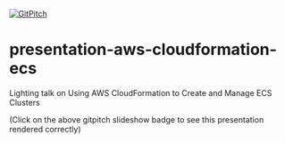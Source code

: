 [![GitPitch](https://gitpitch.com/assets/badge.svg)](https://gitpitch.com/dougtoppin/presentation-aws-cloudformation-ecs/master?grs=github&t=sky)

# presentation-aws-cloudformation-ecs
Lighting talk on Using AWS CloudFormation to Create and Manage ECS Clusters

(Click on the above gitpitch slideshow badge to see this presentation rendered correctly)
